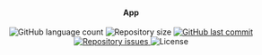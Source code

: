 <h4 align="center">
  App
</h4>
<p align="center">
  <img alt="GitHub language count" src="https://img.shields.io/github/languages/count/silvaAlex/TesteApp">
  <img alt="Repository size" src="https://img.shields.io/github/repo-size/silvaAlex/TesteApp">
  <a href="https://github.com/silvaAlex/TesteApp/commits/master">
    <img alt="GitHub last commit" src="https://img.shields.io/github/last-commit/silvaAlex/TesteApp"/>
  </a>

  <a href="https://github.com/silvaAlex/TesteApp/issues">
    <img alt="Repository issues" src="https://img.shields.io/github/issues/silvaAlex/TesteApp">
  </a>

  <img alt="License" src="https://img.shields.io/badge/license-MIT-%2304D361">
</p>



